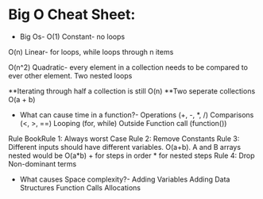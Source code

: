 # Big O Cheat Sheet:

- Big Os-
O(1) Constant- no loops
<!-- O(log N) Logarithmic- usually searching algorithms have log n if they are sorted (Binary Search) -->
O(n) Linear- for loops, while loops through n items
<!-- O(n*log(n)) Log Liniear- usually sorting operations -->
O(n^2) Quadratic- every element in a collection needs to be compared to ever other element. Two
nested loops
<!-- O(2^n) Exponential- recursive algorithms that solves a problem of size N -->
<!-- O(n!) Factorial- you are adding a loop for every element -->

**Iterating through half a collection is still O(n)
**Two seperate collections O(a + b)

- What can cause time in a function?-
Operations (+, -, *, /)
Comparisons (<, >, ==)
Looping (for, while)
Outside Function call (function())

Rule BookRule 1: Always worst Case
Rule 2: Remove Constants
Rule 3: Different inputs should have different variables. O(a+b). A and B arrays nested would be
O(a*b)
        + for steps in order
        * for nested steps
Rule 4: Drop Non-dominant terms

- What causes Space complexity?-
Adding Variables
Adding Data Structures
Function Calls
Allocations